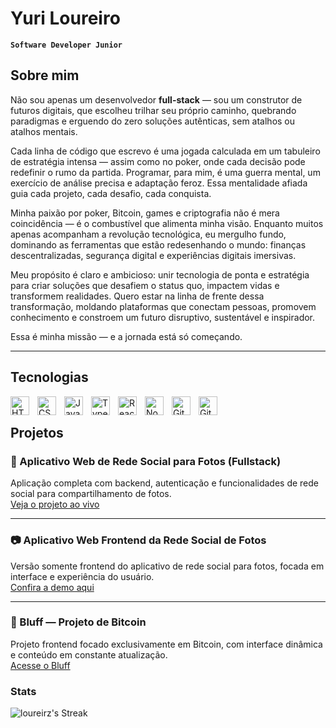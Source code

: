 # Yuri Loureiro

**`Software Developer Junior`**

## Sobre mim

Não sou apenas um desenvolvedor **full-stack** — sou um construtor de futuros digitais, que escolheu trilhar seu próprio caminho, quebrando paradigmas e erguendo do zero soluções autênticas, sem atalhos ou atalhos mentais.

Cada linha de código que escrevo é uma jogada calculada em um tabuleiro de estratégia intensa — assim como no poker, onde cada decisão pode redefinir o rumo da partida. Programar, para mim, é uma guerra mental, um exercício de análise precisa e adaptação feroz. Essa mentalidade afiada guia cada projeto, cada desafio, cada conquista.

Minha paixão por poker, Bitcoin, games e criptografia não é mera coincidência — é o combustível que alimenta minha visão. Enquanto muitos apenas acompanham a revolução tecnológica, eu mergulho fundo, dominando as ferramentas que estão redesenhando o mundo: finanças descentralizadas, segurança digital e experiências digitais imersivas.

Meu propósito é claro e ambicioso: unir tecnologia de ponta e estratégia para criar soluções que desafiem o status quo, impactem vidas e transformem realidades. Quero estar na linha de frente dessa transformação, moldando plataformas que conectam pessoas, promovem conhecimento e constroem um futuro disruptivo, sustentável e inspirador.

Essa é minha missão — e a jornada está só começando.

---

## Tecnologias

<img align="left" alt="HTML" width="30px" style="padding-right:10px;" src="https://cdn.jsdelivr.net/gh/devicons/devicon/icons/html5/html5-plain.svg" />
<img align="left" alt="CSS" width="30px" style="padding-right:10px;" src="https://cdn.jsdelivr.net/gh/devicons/devicon/icons/css3/css3-plain.svg" />
<img align="left" alt="JavaScript" width="30px" style="padding-right:10px;" src="https://cdn.jsdelivr.net/gh/devicons/devicon/icons/javascript/javascript-plain.svg" />
<img align="left" alt="TypeScript" width="30px" style="padding-right:10px;" src="https://cdn.jsdelivr.net/gh/devicons/devicon/icons/typescript/typescript-plain.svg" />
<img align="left" alt="React" width="30px" style="padding-right:10px;" src="https://cdn.jsdelivr.net/gh/devicons/devicon/icons/react/react-original.svg" />
<img align="left" alt="NodeJS" width="30px" style="padding-right:10px;" src="https://cdn.jsdelivr.net/gh/devicons/devicon/icons/nodejs/nodejs-original.svg" />
<img align="left" alt="Git" width="30px" style="padding-right:10px;" src="https://cdn.jsdelivr.net/gh/devicons/devicon/icons/git/git-original.svg" />
<img align="left" alt="GitHub" width="30px" style="padding-right:10px;" src="https://cdn.jsdelivr.net/gh/devicons/devicon/icons/github/github-original.svg" />
<br />

## Projetos

### 📸 Aplicativo Web de Rede Social para Fotos (Fullstack)  
Aplicação completa com backend, autenticação e funcionalidades de rede social para compartilhamento de fotos.  
[Veja o projeto ao vivo](https://web-project-api-full-vert.vercel.app/)

---

### 📷 Aplicativo Web Frontend da Rede Social de Fotos  
Versão somente frontend do aplicativo de rede social para fotos, focada em interface e experiência do usuário.  
[Confira a demo aqui](https://loureirz.github.io/web_project_around/)

---

### 🎲 Bluff — Projeto de Bitcoin  
Projeto frontend focado exclusivamente em Bitcoin, com interface dinâmica e conteúdo em constante atualização.  
[Acesse o Bluff](https://loureirz.github.io/bluff_app_frontend/)

### Stats

![loureirz's Streak](https://github-readme-streak-stats.herokuapp.com/?user=loureirz&theme=react&hide_border=true)